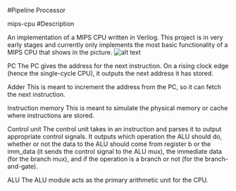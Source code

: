 #Pipeline Processor 

mips-cpu
#Description

An implementation of a MIPS CPU written in Verilog. This project is in very early stages and currently only implements the most basic functionality of a MIPS CPU that shows in the picture.
![alt text](http://s8.picofile.com/file/8347470976/pipeline.png)

PC The PC gives the address for the next instruction. On a rising clock edge (hence the single-cycle CPU), it outputs the next address it has stored.
 
Adder This is meant to increment the address from the PC, so it can fetch the next instruction.

Instruction memory This is meant to simulate the physical memory or cache where instructions are stored.
 
Control unit The control unit takes in an instruction and parses it to output appropriate control signals. It outputs which operation the ALU should do, whether or not the data to the ALU should come from register b or the imm_data (it sends the control signal to the ALU mux), the immediate data (for the branch mux), and if the operation is a branch or not (for the branch-and-gate).


ALU The ALU module acts as the primary arithmetic unit for the CPU.
